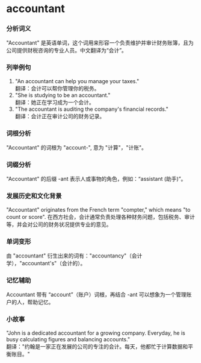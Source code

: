 # accountant

### 分析词义

  

"Accountant" 是英语单词，这个词用来形容一个负责维护并审计财务账簿，且为公司提供财税咨询的专业人员。中文翻译为“会计”。

  

### 列举例句

  

1.  "An accountant can help you manage your taxes."  
    翻译：会计可以帮你管理你的税务。
2.  "She is studying to be an accountant."  
    翻译：她正在学习成为一个会计。
3.  "The accountant is auditing the company's financial records."  
    翻译：会计正在审计公司的财务记录。

  

### 词根分析

  

"Accountant" 的词根为 "account-", 意为 "计算"，"计账"。

  

### 词缀分析

  

"Accountant" 的后缀 -ant 表示人或事物的角色，例如：“assistant (助手)”。

  

### 发展历史和文化背景

  

"Accountant" originates from the French term "compter," which means "to count or score". 在西方社会，会计通常负责处理各种财务问题，包括税务、审计等，并会对公司的财务状况提供专业的意见。

  

### 单词变形

  

由 "accountant" 衍生出来的词有："accountancy"（会计学），"accountant's"（会计的）。

  

### 记忆辅助

  

Accountant 带有 “account”（账户）词根，再结合 -ant 可以想象为一个管理账户的人，帮助记忆。

  

### 小故事

  

"John is a dedicated accountant for a growing company. Everyday, he is busy calculating figures and balancing accounts."  
翻译："约翰是一家正在发展的公司的专注的会计。每天，他都忙于计算数据和平衡账目。"
